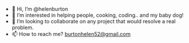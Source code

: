- 👋 Hi, I’m @helenburton
- 👀 I’m interested in helping people, cooking, coding.. and my baby dog!
- 💞️ I’m looking to collaborate on any project that would resolve a real problem.
- 📫 How to reach me? burtonhelen52@gmail.com
